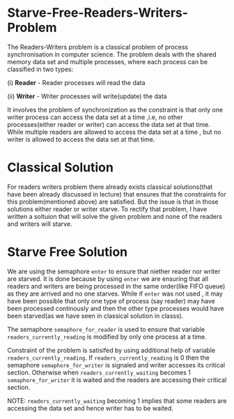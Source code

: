 # Starve-Free-Readers-Writers-Problem
The Readers-Writers problem is a classical problem of process synchronisation in computer science.
The problem deals with the shared memory data set and multiple processes, where each process can be classified in two types:

(i)  **Reader** - Reader processes will read the data

(ii) **Writer** - Writer processes will write(update) the data 

It involves the problem of synchronization as the constraint is that only one writer process can access the data set at a time ,i.e, no other processes(either reader or writer) can access the data set at that time. While multiple readers are allowed to access the data set at a time , but no writer is allowed to access the data set at that time.  


# Classical Solution
For readers writers problem there already exists classical solutions(that have been already discussed in lecture) that ensures that the constraints for this problem(mentioned above) are satisfied. But the issue is that in those solutions either reader or writer starve. To rectify that problem, I have written a soltuion that will solve the given problem and none of the readers and writers will starve.

# Starve Free Solution

We are using the semaphore `enter` to ensure that niether reader nor writer are starved. It is done because by using `enter` we are ensuring that all readers and writers are being processed in the same order(like FIFO queue) as they are arrived and no one starves. While if `enter` was not used , it may have been possible that only one type of process (say reader) may have been processed continously and then the other type processes would have been starved(as we have seen in classical solution in classs).

The semaphore `semaphore_for_reader` is used to ensure that variable `readers_currently_reading` is modified by only one process at a time.

Constraint of the problem is satisifed by using additional help of variable `readers_currently_reading`. If `readers_currently_reading` is 0 then the semaphore `semaphore_for_writer` is signaled and writer accesses its critical section. Otherwise when `readers_currently_waiting` becomes 1 `semaphore_for_writer` it is waited and the readers are accessing their critical section. 

NOTE: `readers_currently_waiting` becoming 1  implies that some readers are accessing the data set and hence writer has to be waited. 
